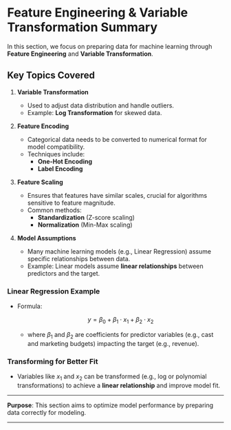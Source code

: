 # Feature Engineering & Variable Transformation Summary

In this section, we focus on preparing data for machine learning through **Feature Engineering** and **Variable Transformation**.

## Key Topics Covered

1. **Variable Transformation**
   - Used to adjust data distribution and handle outliers.
   - Example: **Log Transformation** for skewed data.

2. **Feature Encoding**
   - Categorical data needs to be converted to numerical format for model compatibility.
   - Techniques include:
     - **One-Hot Encoding**
     - **Label Encoding**

3. **Feature Scaling**
   - Ensures that features have similar scales, crucial for algorithms sensitive to feature magnitude.
   - Common methods:
     - **Standardization** (Z-score scaling)
     - **Normalization** (Min-Max scaling)

4. **Model Assumptions**
   - Many machine learning models (e.g., Linear Regression) assume specific relationships between data.
   - Example: Linear models assume **linear relationships** between predictors and the target.

### Linear Regression Example
- Formula: 
  ```math
  y = \beta_0 + \beta_1 \cdot x_1 + \beta_2 \cdot x_2
  ```
    - where $\beta_1$ and $\beta_2$ are coefficients for predictor variables (e.g., cast and marketing budgets) impacting the target (e.g., revenue).

### Transforming for Better Fit
   - Variables like $x_1$ and $x_2$ can be transformed (e.g., log or polynomial transformations) to achieve a **linear relationship** and improve model fit.

---

**Purpose**: This section aims to optimize model performance by preparing data correctly for modeling.

---